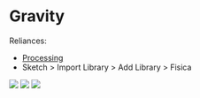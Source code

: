 # Gravity

Reliances:
<ul>
<li><a href="https://www.processing.org/download/">Processing</a></li>
<li>Sketch > Import Library > Add Library > Fisica</li>
</ul>

<img src="http://emilybread.com/blog/gravity1.png">
<img src="http://emilybread.com/blog/gravity0.png">
<img src="http://emilybread.com/blog/gravity.png">
